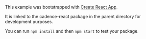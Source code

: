 This example was bootstrapped with [Create React App](https://github.com/facebook/create-react-app).

It is linked to the cadence-react package in the parent directory for development purposes.

You can run `npm install` and then `npm start` to test your package.

